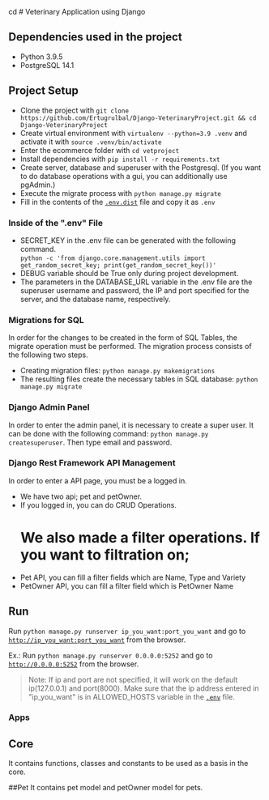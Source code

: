 cd # Veterinary Application using Django

## Dependencies used in the project

- Python 3.9.5
- PostgreSQL 14.1

## Project Setup

- Clone the project with `git clone https://github.com/Ertugrulbal/Django-VeterinaryProject.git && cd Django-VeterinaryProject`
- Create virtual environment with `virtualenv --python=3.9 .venv` and activate it with `source .venv/bin/activate`
- Enter the ecommerce folder with `cd vetproject`
- Install dependencies with `pip install -r requirements.txt`
- Create server, database and superuser with the Postgresql. (If you want to do database operations with a gui, you can additionally use pgAdmin.)
- Execute the migrate process with `python manage.py migrate`
- Fill in the contents of the [`.env.dist`](ecommerce/.env.dist) file and copy it as `.env`

### Inside of the ".env" File

- SECRET_KEY in the .env file can be generated with the following command. <br> `python -c 'from django.core.management.utils import get_random_secret_key; print(get_random_secret_key())'`
- DEBUG variable should be True only during project development. 
- The parameters in the DATABASE_URL variable in the .env file are the superuser username and password, the IP and port specified for the server, and the database name, respectively.

### Migrations for SQL

In order for the changes to be created in the form of SQL Tables, the migrate operation must be performed. The migration process consists of the following two steps. 

- Creating migration files: `python manage.py makemigrations`
- The resulting files create the necessary tables in SQL database: `python manage.py migrate`
### Django Admin Panel

In order to enter the admin panel, it is necessary to create a super user. It can be done with the following command: `python manage.py createsuperuser`. Then type email and password.
### Django Rest Framework API Management
In order to enter a API page, you must be a logged in.
- We have two api; pet and petOwner.
- If you logged in, you can do CRUD Operations.
  # We also made a filter operations. If you want to filtration on;
- Pet API, you can fill a filter fields which are Name, Type and Variety 
- PetOwner API, you can fill a filter field which is PetOwner Name
## Run 

Run `python manage.py runserver ip_you_want:port_you_want` and go to [`http://ip_you_want:port_you_want`](ip_you_want:port_you_want) from the browser.

Ex.: Run `python manage.py runserver 0.0.0.0:5252` and go to [`http://0.0.0.0:5252`](http://0.0.0.0:5252) from the browser.

> Note: If ip and port are not specified, it will work on the default ip(127.0.0.1) and port(8000). Make sure that the ip address entered in "ip_you_want" is in ALLOWED_HOSTS variable in the [`.env`](ecommerce/.env) file.
### Apps
## Core

It contains functions, classes and constants to be used as a basis in the core.

##Pet
It contains pet model and petOwner model for pets.
